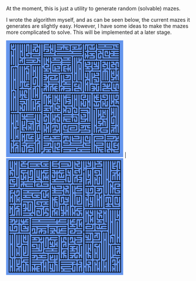 At the moment, this is just a utility to generate random (solvable) mazes. 

I wrote the algorithm myself, and as can be seen below, the current mazes it generates are slightly easy. However, I have some ideas to make the mazes more complicated to solve. This will be implemented at a later stage.

<img src="Screenshot1.png" width="320">    |   <img src="Screenshot2.png" width="320">



